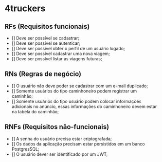 # 4truckers

## RFs (Requisitos funcionais)

- [] Deve ser possível se cadastrar;
- [] Deve ser possível se autenticar;
- [] Deve ser possível obter o perfil de um usuário logado;
- [] Deve ser possível cadastrar uma nova viagem;
- [] Deve ser possível listar as viagens futuras;

## RNs (Regras de negócio)

- [] O usuário não deve poder se cadastrar com um e-mail duplicado;
- [] Somente usuários do tipo caminhoneiro podem registrar um caminhão;
- [] Somente usuários do tipo usuário podem colocar informações adicionais no anúncio, essas informações do caminhoneiro devem estar na tabela do caminhão;

## RNFs (Requisitos não-funcionais)

- [] A senha do usuário precisa estar criptografada;
- [] Os dados da aplicação precisam estar persistidos em um banco PostgresSQL;
- [] O usuário dever ser identificado por um JWT;
